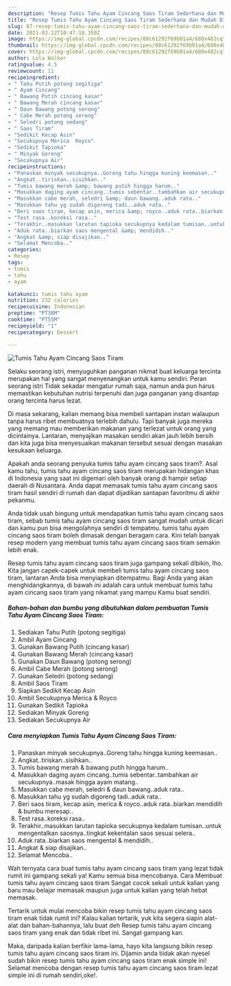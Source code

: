 ```yaml
---
description: "Resep Tumis Tahu Ayam Cincang Saos Tiram Sederhana dan Mudah Dibuat"
title: "Resep Tumis Tahu Ayam Cincang Saos Tiram Sederhana dan Mudah Dibuat"
slug: 87-resep-tumis-tahu-ayam-cincang-saos-tiram-sederhana-dan-mudah-dibuat
date: 2021-03-22T10:47:18.350Z
image: https://img-global.cpcdn.com/recipes/08c61292f69b01a4/680x482cq70/tumis-tahu-ayam-cincang-saos-tiram-foto-resep-utama.jpg
thumbnail: https://img-global.cpcdn.com/recipes/08c61292f69b01a4/680x482cq70/tumis-tahu-ayam-cincang-saos-tiram-foto-resep-utama.jpg
cover: https://img-global.cpcdn.com/recipes/08c61292f69b01a4/680x482cq70/tumis-tahu-ayam-cincang-saos-tiram-foto-resep-utama.jpg
author: Lola Walker
ratingvalue: 4.5
reviewcount: 11
recipeingredient:
- " Tahu Putih potong segitiga"
- " Ayam Cincang"
- " Bawang Putih cincang kasar"
- " Bawang Merah cincang kasar"
- " Daun Bawang potong serong"
- " Cabe Merah potong serong"
- " Seledri potong sedang"
- " Saos Tiram"
- "Sedikit Kecap Asin"
- "Secukupnya Merica  Royco"
- "Sedikit Tapioka"
- " Minyak Goreng"
- "Secukupnya Air"
recipeinstructions:
- "Panaskan minyak secukupnya..Goreng tahu hingga kuning keemasan.."
- "Angkat..tiriskan..sisihkan.."
- "Tumis bawang merah &amp; bawang putih hingga harum.."
- "Masukkan daging ayam cincang..tumis sebentar..tambahkan air secukupnya..masak hingga ayam matang.."
- "Masukkan cabe merah, seledri &amp; daun bawang..aduk rata.."
- "Masukkan tahu yg sudah digoreng tadi..aduk rata.."
- "Beri saos tiram, kecap asin, merica &amp; royco..aduk rata..biarkan mendidih &amp; bumbu meresap.."
- "Test rasa..koreksi rasa.."
- "Terakhir..masukkan larutan tapioka secukupnya kedalam tumisan..untuk mengentalkan saosnya..tingkat kekentalan saos sesuai selera.."
- "Aduk rata..biarkan saos mengental &amp; mendidih.."
- "Angkat &amp; siap disajikan.."
- "Selamat Mencoba.."
categories:
- Resep
tags:
- tumis
- tahu
- ayam

katakunci: tumis tahu ayam 
nutrition: 232 calories
recipecuisine: Indonesian
preptime: "PT38M"
cooktime: "PT55M"
recipeyield: "1"
recipecategory: Dessert

---
```



![Tumis Tahu Ayam Cincang Saos Tiram](https://img-global.cpcdn.com/recipes/08c61292f69b01a4/680x482cq70/tumis-tahu-ayam-cincang-saos-tiram-foto-resep-utama.jpg)

Selaku seorang istri, menyuguhkan panganan nikmat buat keluarga tercinta merupakan hal yang sangat menyenangkan untuk kamu sendiri. Peran seorang istri Tidak sekadar mengatur rumah saja, namun anda pun harus memastikan kebutuhan nutrisi terpenuhi dan juga panganan yang disantap orang tercinta harus lezat.

Di masa  sekarang, kalian memang bisa membeli santapan instan walaupun tanpa harus ribet membuatnya terlebih dahulu. Tapi banyak juga mereka yang memang mau memberikan makanan yang terlezat untuk orang yang dicintainya. Lantaran, menyajikan masakan sendiri akan jauh lebih bersih dan kita juga bisa menyesuaikan makanan tersebut sesuai dengan masakan kesukaan keluarga. 



Apakah anda seorang penyuka tumis tahu ayam cincang saos tiram?. Asal kamu tahu, tumis tahu ayam cincang saos tiram merupakan hidangan khas di Indonesia yang saat ini digemari oleh banyak orang di hampir setiap daerah di Nusantara. Anda dapat memasak tumis tahu ayam cincang saos tiram hasil sendiri di rumah dan dapat dijadikan santapan favoritmu di akhir pekanmu.

Anda tidak usah bingung untuk mendapatkan tumis tahu ayam cincang saos tiram, sebab tumis tahu ayam cincang saos tiram sangat mudah untuk dicari dan kamu pun bisa mengolahnya sendiri di tempatmu. tumis tahu ayam cincang saos tiram boleh dimasak dengan beragam cara. Kini telah banyak resep modern yang membuat tumis tahu ayam cincang saos tiram semakin lebih enak.

Resep tumis tahu ayam cincang saos tiram juga gampang sekali dibikin, lho. Kita jangan capek-capek untuk membeli tumis tahu ayam cincang saos tiram, lantaran Anda bisa menyiapkan ditempatmu. Bagi Anda yang akan menghidangkannya, di bawah ini adalah cara untuk membuat tumis tahu ayam cincang saos tiram yang nikamat yang mampu Kamu buat sendiri.

<!--inarticleads1-->

##### Bahan-bahan dan bumbu yang dibutuhkan dalam pembuatan Tumis Tahu Ayam Cincang Saos Tiram:

1. Sediakan  Tahu Putih (potong segitiga)
1. Ambil  Ayam Cincang
1. Gunakan  Bawang Putih (cincang kasar)
1. Gunakan  Bawang Merah (cincang kasar)
1. Gunakan  Daun Bawang (potong serong)
1. Ambil  Cabe Merah (potong serong)
1. Gunakan  Seledri (potong sedang)
1. Ambil  Saos Tiram
1. Siapkan Sedikit Kecap Asin
1. Ambil Secukupnya Merica &amp; Royco
1. Gunakan Sedikit Tapioka
1. Sediakan  Minyak Goreng
1. Sediakan Secukupnya Air




<!--inarticleads2-->

##### Cara menyiapkan Tumis Tahu Ayam Cincang Saos Tiram:

1. Panaskan minyak secukupnya..Goreng tahu hingga kuning keemasan..
1. Angkat..tiriskan..sisihkan..
1. Tumis bawang merah &amp; bawang putih hingga harum..
1. Masukkan daging ayam cincang..tumis sebentar..tambahkan air secukupnya..masak hingga ayam matang..
1. Masukkan cabe merah, seledri &amp; daun bawang..aduk rata..
1. Masukkan tahu yg sudah digoreng tadi..aduk rata..
1. Beri saos tiram, kecap asin, merica &amp; royco..aduk rata..biarkan mendidih &amp; bumbu meresap..
1. Test rasa..koreksi rasa..
1. Terakhir..masukkan larutan tapioka secukupnya kedalam tumisan..untuk mengentalkan saosnya..tingkat kekentalan saos sesuai selera..
1. Aduk rata..biarkan saos mengental &amp; mendidih..
1. Angkat &amp; siap disajikan..
1. Selamat Mencoba..




Wah ternyata cara buat tumis tahu ayam cincang saos tiram yang lezat tidak rumit ini gampang sekali ya! Kamu semua bisa mencobanya. Cara Membuat tumis tahu ayam cincang saos tiram Sangat cocok sekali untuk kalian yang baru mau belajar memasak maupun juga untuk kalian yang telah hebat memasak.

Tertarik untuk mulai mencoba bikin resep tumis tahu ayam cincang saos tiram enak tidak rumit ini? Kalau kalian tertarik, yuk kita segera siapin alat-alat dan bahan-bahannya, lalu buat deh Resep tumis tahu ayam cincang saos tiram yang enak dan tidak ribet ini. Sangat gampang kan. 

Maka, daripada kalian berfikir lama-lama, hayo kita langsung bikin resep tumis tahu ayam cincang saos tiram ini. Dijamin anda tiidak akan nyesel sudah bikin resep tumis tahu ayam cincang saos tiram enak simple ini! Selamat mencoba dengan resep tumis tahu ayam cincang saos tiram lezat simple ini di rumah sendiri,oke!.


